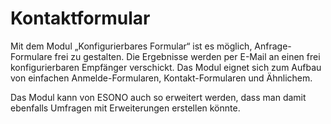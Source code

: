 # Kontaktformular

Mit dem Modul „Konfigurierbares Formular“ ist es möglich, Anfrage-Formulare frei zu gestalten. Die Ergebnisse werden per E-Mail an einen frei konfigurierbaren Empfänger verschickt. Das Modul eignet sich zum Aufbau von einfachen Anmelde-Formularen, Kontakt-Formularen und Ähnlichem.

Das Modul kann von ESONO auch so erweitert werden, dass man damit ebenfalls Umfragen mit Erweiterungen erstellen könnte.